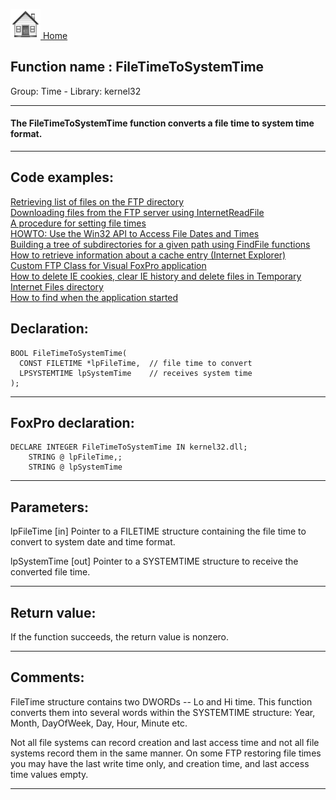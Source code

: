 [<img src="../../images/home.png"> Home ](https://github.com/VFPX/Win32API)  

## Function name : FileTimeToSystemTime
Group: Time - Library: kernel32    
***  


#### The FileTimeToSystemTime function converts a file time to system time format.
***  


## Code examples:
[Retrieving list of files on the FTP directory](../../samples/sample_046.md)  
[Downloading files from the FTP server using InternetReadFile](../../samples/sample_063.md)  
[A procedure for setting file times](../../samples/sample_128.md)  
[HOWTO: Use the Win32 API to Access File Dates and Times](../../samples/sample_177.md)  
[Building a tree of subdirectories for a given path using FindFile functions](../../samples/sample_236.md)  
[How to retrieve information about a cache entry (Internet Explorer)](../../samples/sample_332.md)  
[Custom FTP Class for Visual FoxPro application](../../samples/sample_344.md)  
[How to delete IE cookies, clear IE history and delete files in Temporary Internet Files directory](../../samples/sample_471.md)  
[How to find when the application started](../../samples/sample_534.md)  

## Declaration:
```foxpro  
BOOL FileTimeToSystemTime(
  CONST FILETIME *lpFileTime,  // file time to convert
  LPSYSTEMTIME lpSystemTime    // receives system time
);  
```  
***  


## FoxPro declaration:
```foxpro  
DECLARE INTEGER FileTimeToSystemTime IN kernel32.dll;
	STRING @ lpFileTime,;
	STRING @ lpSystemTime  
```  
***  


## Parameters:
lpFileTime 
[in] Pointer to a FILETIME structure containing the file time to convert to system date and time format. 

lpSystemTime 
[out] Pointer to a SYSTEMTIME structure to receive the converted file time. 
  
***  


## Return value:
If the function succeeds, the return value is nonzero.  
***  


## Comments:
FileTime structure contains two DWORDs -- Lo and Hi time. This function converts them into several words within the SYSTEMTIME structure: Year, Month, DayOfWeek, Day, Hour, Minute etc.  
  
Not all file systems can record creation and last access time and not all file systems record them in the same manner. On some FTP restoring file times you may have the last write time only, and creation time, and last access time values empty.  
  
***  

